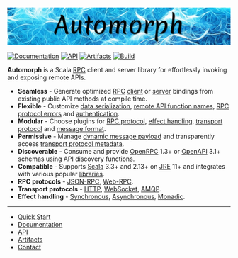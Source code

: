 <br>

![automorph](https://github.com/automorph-org/automorph/raw/main/site/static/banner.jpg)

[![Documentation](https://img.shields.io/badge/Website-Documentation-purple)](https://automorph.org)
[![API](https://img.shields.io/badge/Scaladoc-API-blue)](https://automorph.org/api/index.html)
[![Artifacts](https://img.shields.io/badge/Releases-Artifacts-yellow)](
https://central.sonatype.com/namespace/org.automorph)
[![Build](https://github.com/automorph-org/automorph/workflows/Build/badge.svg)](
https://github.com/automorph-org/automorph/actions/workflows/build.yml)


**Automorph** is a Scala [RPC](https://en.wikipedia.org/wiki/Remote_procedure_call) client and server library
for effortlessly invoking and exposing remote APIs.

* **Seamless** - Generate optimized [RPC](https://en.wikipedia.org/wiki/Remote_procedure_call) [client](docs/Quickstart#static-client) or [server](docs/Quickstart#server) bindings from existing public API methods at compile time.
* **Flexible** - Customize [data serialization](docs/Examples#data-serialization), [remote API function names](docs/Examples#client-function-names), [RPC protocol errors](docs/Examples#client-exceptions) and [authentication](docs/Examples#http-authentication).
* **Modular** - Choose plugins for [RPC protocol](docs/Plugins#rpc-protocol), [effect handling](docs/Plugins#effect-system), [transport protocol](docs/Plugins#message-transport) and [message format](docs/Plugins#message-codec).
* **Permissive** - Manage [dynamic message payload](docs/Examples#dynamic-payload) and transparently access [transport protocol metadata](docs/Examples#metadata).
* **Discoverable** - Consume and provide [OpenRPC](https://spec.open-rpc.org) 1.3+ or [OpenAPI](https://github.com/OAI/OpenAPI-Specification) 3.1+ schemas using API discovery functions.
* **Compatible** - Supports [Scala](https://www.scala-lang.org) 3.3+ and 2.13+ on [JRE](https://openjdk.java.net/) 11+ and integrates with various popular [libraries](docs/Plugins).
* **RPC protocols** - [JSON-RPC](https://www.jsonrpc.org/specification), [Web-RPC](docs/Web-RPC).
* **Transport protocols** - [HTTP](docs/Examples#http-authentication), [WebSocket](docs/Examples#websocket-transport), [AMQP](docs/Examples#amqp-transport).
* **Effect handling** - [Synchronous](docs/Examples#synchronous-call), [Asynchronous](docs/Examples#asynchronous-call), [Monadic](docs/Examples#effect-system).


---

* [Quick Start](https://automorph.org/docs/Quickstart)
* [Documentation](https://automorph.org)
* [API](https://automorph.org/api/index.html)
* [Artifacts](https://central.sonatype.com/namespace/org.automorph)
* [Contact](mailto:automorph.org@proton.me)

